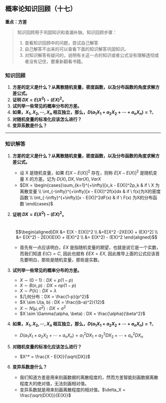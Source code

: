 ## 概率论知识回顾（十七）

**重点：方差**

> 知识回顾用于巩固知识和查漏补缺。知识回顾步骤：
>
> 1. 查看知识回顾中的问题，尝试自己解答
> 2. 自己解答不出来的可以查看下面的知识解答巩固知识。
> 3. 对知识解答有疑问的，说明有关这一点的知识或者公式没有理解透彻或者没有记住，要重新翻看书籍。

### 知识回顾

1. **方差的定义是什么？从离散随机变量，密度函数，以及分布函数的角度求解方差公式。**
2. **证明 $DX = E(X^2) - (EX)^2$。**
3. **试列举一些常见的概率分布的方差。**
4. **如果，$X_1, X_2,\cdots,X_n$ 相互独立，那么，$D(a_1X_1 + a_2X_2 + \cdots + a_nX_n) = ?$**。
5. **对随机变量的标准化应该怎么进行？**
6. **变异系数是什么？**

****

### 知识解答

1. **方差的定义是什么？从离散随机变量，密度函数，以及分布函数的角度求解方差公式。**

   + 设 X 是随机变量，如果 $E[X - E(X)]^2$ 存在，则称 $E[X - E(X)]^2$ 是随机变量 X 的方差。记为 $D(X), DX, Var(X), VarX$
   + $DX = \begin{cases}\sum_{k=1}^{+\infty}[x_k -  E(X)]^2p_k & if \ X 为离散变量 \\ \int_{-\infty}^{+\infty}[x - E(X)]^2f(x)dx & if \ f(x)为X的密度函数 \\ \int_{-\infty}^{+\infty}[x - E(X)]^2dF(x) & if \ F(x) 为X的分布函数 \end{cases}$

   

2. **证明 $DX = E(X^2) - (EX)^2$。**

   ​	$$\begin{aligned}DX &= E[X - E(X)]^2 \\ &=E[X^2 -2XE(X) + (EX)^2] \\ &= E(X^2) - 2E(X)E(X) + (EX)^2 \\ &= E(X^2) - (EX)^2 \end{aligned}$$

   + 首先有一点应该明白，$EX$ 是指随机变量的期望，也就是说它是一个实数，而我们知道 $E(C) = C$, 因此也就有 $EEX = EX$, 因此推导上面的公式应该首先要明白，那些是随机变量，那些是实数。

3. **试列举一些常见的概率分布的方差。**

   + $X \sim (0-1): DX = p(1-p)$
   + $X \sim B(n, p) : DX = np(1-p)$
   + $X \sim P(\lambda) : DX = \lambda$
   + $几何分布：DX = \frac{1-p}{p^2}$
   + $X \sim U(a, b) : DX = \frac{(b-a)^2}{12}$
   + $X \sim N(\mu, \sigma^2) : DX = \sigma^2$
   + $X \sim \Gamma(\alpha, \beta) : DX = \frac{\alpha}{\beta^2}$

4. **如果，$X_1, X_2,\cdots,X_n$ 相互独立，那么，$D(a_1X_1 + a_2X_2 + \cdots + a_nX_n) = ?$**。

   + $D(a_1X_1 + a_2X_2 + \cdots + a_nX_n) = a_1^2DX_1 + a_2^2DX_2 + \cdots + a_n^2DX_n$

5. **对随机变量的标准化应该怎么进行？**
   - $X^* = \frac{X - E(X)}{\sqrt{DX}}$
6. **变异系数是什么？**
   + 我们知道方差是用来刻画数据的离散程度的，然而方差智能刻画数据离散程度大的绝对值，无法刻画相对值。
   + 变异系数就是用来刻画离散程度的相对值。$\delta_X = \frac{\sqrt{D(X)}}{E(X)}$

